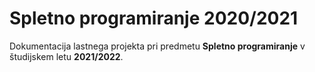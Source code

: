 # Spletno programiranje 2020/2021

Dokumentacija lastnega projekta pri predmetu **Spletno programiranje** v študijskem letu **2021/2022**.
